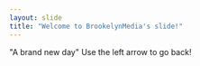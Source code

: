 ```yaml
---
layout: slide
title: "Welcome to BrookelynMedia's slide!"
---
```

"A brand new day"
Use the left arrow to go back!
